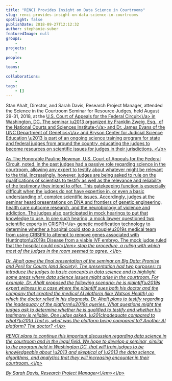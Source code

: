 ```yaml
---
title: "RENCI Provides Insight on Data Science in Courtrooms"
slug: renci-provides-insight-on-data-science-in-courtrooms
spotlight: false
publishDate: 2018-09-27T12:12:32
author: stephanie-suber
featuredImage: null
groups:
    - 
projects:
    - 
people:
    - 
teams: 
    - 
collaborations:
    - 
tags:
    - []
---
```


<p>Stan Ahalt, Director, and Sarah Davis, Research Project Manager, attended the Science in the Courtroom Seminar for Resource Judges, held August 29-31, 2018, at the <a href="http:\/\/www.cafc.uscourts.gov\/" target="_blank" rel="noopener noreferrer">U.S. Court of Appeals for the Federal Circuit<\/a> in Washington, DC. The seminar \u2013 organized by Franklin Zweig, Esq., of the <a href="https:\/\/www.courtsandsciences.org\/" target="_blank" rel="noopener noreferrer">National Courts and Sciences Institute<\/a> and Dr. James Evans of the <a href="http:\/\/www.med.unc.edu\/genetics" target="_blank" rel="noopener noreferrer">UNC Department of Genetics<\/a> and Bryson Center for Judicial Science Education \u2013 is part of an ongoing science training program for state and federal judges from around the country, educating the judges to become resources on scientific issues for judges in their jurisdictions. <\/p>



<!--more-->



<p>As The Honorable Pauline Newman, U.S. Court of Appeals for the Federal Circuit, noted, in the past judges had a passive role regarding science in the courtroom, allowing any expert to testify about whatever might be relevant to the trial. Increasingly, however, judges are being asked to rule on the qualifications of scientists to testify as well as the relevance and reliability of the testimony they intend to offer. This gatekeeping function is especially difficult when the judges do not have expertise in, or even a basic understanding of, complex scientific issues. Accordingly, judges at the seminar heard presentations on DNA and frontiers of genetic engineering, health care outcome research, and the neurobiology of violence and addiction. The judges also participated in mock hearings to put that knowledge to use. In one such hearing, a mock lawyer questioned two scientific experts in <a href="https:\/\/www.broadinstitute.org\/what-broad\/areas-focus\/project-spotlight\/questions-and-answers-about-crispr" target="_blank" rel="noopener noreferrer">CRISPR<\/a> genetic modification technology to determine whether a hospital could stop a couple\u2019s medical team from using CRISPR to attempt to remove genes associated with Huntington\u2019s Disease from a viable IVF embryo. The mock judge ruled that the hospital could <em>not<\/em> stop the procedure, a ruling with which most of the judges in the room seemed to agree. <\/p>



<p>Dr. Ahalt gave the final presentation of the seminar on Big Data: Promise and Peril for Courts (and Society). The presentation had two purposes: to introduce the judges to basic concepts in data science and to highlight some areas where data science issues might arise in the courtroom. For example, Dr. Ahalt proposed the following scenario: he is plaintiff\u2019s expert witness in a case where the plaintiff sues both his doctor and the company that created the medical AI platform (like Watson Health) on which the doctor relied in his diagnosis. Dr. Ahalt plans to testify regarding the inadequacy of the platform\u2019s queries. What questions might the judges ask to determine whether he is qualified to testify and whether his testimony is reliable. One judge asked, \u201cInadequate compared to what?\u201d That is, what was the platform being compared to? Another AI platform? The doctor? <\/p>



<p>RENCI plans to continue this important discussion regarding data science in the courtroom and in the legal field. We hope to develop a seminar, similar to the program held in Washington DC, that will train judges to be knowledgeable about \u2013 and skeptical of \u2013 the data science, algorithms, and analytics that they will increasing encounter in their courtroom. <\/p>



<p class="has-text-align-right"><em>By Sarah Davis, Research Project Manager<\/em><\/p>
<!-- AddThis Share Buttons generic via filter on the_content -->
